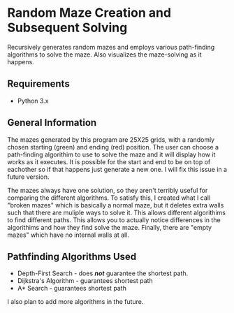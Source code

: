 <h1>Random Maze Creation and Subsequent Solving</h1>
Recursively generates random mazes and employs various path-finding algorithms to solve the maze. Also visualizes the maze-solving as it happens.

<h2>Requirements</h2>
 
 - Python 3.x
 
<h2>General Information</h2>

The mazes generated by this program are 25X25 grids, with a randomly chosen starting (green) and ending (red) position. The user can choose a path-finding algorithim to use to solve the maze and it will display how it works as it executes. It is possible for the start and end to be on top of eachother so if that happens just generate a new one. I will fix this issue in a future version.


The mazes always have one solution, so they aren't terribly useful for comparing the different algorithms. To satisfy this, I created what I call "broken mazes" which is basically a normal maze, but it deletes extra walls such that there are muliple ways to solve it. This allows different algorithims to find different paths. This allows you to actually notice differences in the algorithims and how they find solve the maze. Finally, there are "empty mazes" which have no internal walls at all.
 
 <h2>Pathfinding Algorithms Used</h2>
 
 - Depth-First Search - does <b><i>not</i></b> guarantee the shortest path.
 - Dijkstra's Algorithm - guarantees shortest path
 - A* Search - guarantees shortest path

I also plan to add more algorithms in the future.
